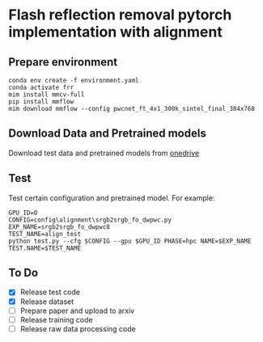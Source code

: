 # Flash reflection removal pytorch implementation with alignment


## Prepare environment
```
conda env create -f environment.yaml  
conda activate frr
mim install mmcv-full
pip install mmflow
mim download mmflow --config pwcnet_ft_4x1_300k_sintel_final_384x768
```

## Download Data and Pretrained models

Download test data and pretrained models from [onedrive](https://hkustconnect-my.sharepoint.com/:f:/g/personal/xjiangan_connect_ust_hk/EuM-fkWwAKlOjetolgSXRM4BEl1uai4mwLdiKAM_ka6_iA?e=HU63Gc)



## Test

Test certain configuration and pretrained model.
For example:
```
GPU_ID=0
CONFIG=config\alignment\srgb2srgb_fo_dwpwc.py
EXP_NAME=srgb2srgb_fo_dwpwc8
TEST_NAME=align_test
python test.py --cfg $CONFIG --gpu $GPU_ID PHASE=hpc NAME=$EXP_NAME TEST.NAME=$TEST_NAME 
```


## To Do
- [x] Release test code
- [x] Release dataset
- [ ] Prepare paper and upload to arxiv
- [ ] Release training code
- [ ] Release raw data processing code
